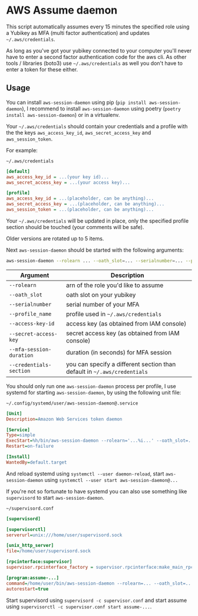 AWS Assume daemon
=================

This script automatically assumes every 15 minutes the specified role using a Yubikey as MFA (multi factor authentication) and updates
`~/.aws/credentials`.

As long as you've got your yubikey connected to your computer you'll never have to enter a second factor authentication code for the aws
cli. As other tools / libraries (boto3) use `~/.aws/credentials` as well you don't have to enter a token for these either.

Usage
-----

You can install `aws-session-daemon` using pip (`pip install aws-session-daemon`), I recommend to install `aws-session-daemon` using poetry
(`poetry install aws-session-daemon`) or in a virtualenv.

Your `~/.aws/credentials` should contain your credentials and a profile with the the keys `aws_access_key_id`,
`aws_secret_access_key` and `aws_session_token`.

For example:

`~/.aws/credentials`

```ini
[default]
aws_access_key_id = ...(your key id)...
aws_secret_access_key = ...(your access key)...

[profile]
aws_access_key_id = ...(placeholder, can be anything)...
aws_secret_access_key = ...(placeholder, can be anything)...
aws_session_token = ...(placeholder, can be anything)...
```

Your `~/.aws/credentials` will be updated in place, only the specified profile section should be touched (your comments will be safe).

Older versions are rotated up to 5 items.

Next `aws-session-daemon` should be started with the following arguments:

```bash
aws-session-daemon --rolearn ... --oath_slot=... --serialnumber=... --profile_name=... --access-key-id=... --secret-access-key=... --mfa-session-duration=...
```

Argument                 | Description
-------------------------|-------------------------------------
`--rolearn`              | arn of the role you'd like to assume
`--oath_slot`            | oath slot on your yubikey
`--serialnumber`         | serial number of your MFA
`--profile_name`         | profile used in `~/.aws/credentials`
`--access-key-id`        | access key (as obtained from IAM console)
`--secret-access-key`    | secret access key (as obtained from IAM console)
`--mfa-session-duration` | duration (in seconds) for MFA session
`--credentials-section`  | you can specify a different section than default in `~/.aws/credentials`

You should only run one `aws-session-daemon` process per profile, I use systemd for starting `aws-session-daemon`, by using the
following unit file:

`~/.config/systemd/user/aws-session-daemon@.service`

```ini
[Unit]
Description=Amazon Web Services token daemon

[Service]
Type=simple
ExecStart=%h/bin/aws-session-daemon --rolearn='...%i...' --oath_slot=... --serialnumber=... --profile_name='...%i...' --access-key-id='...' --secret-access-key='...'
Restart=on-failure

[Install]
WantedBy=default.target
```

And reload systemd using `systemctl --user daemon-reload`, start `aws-session-daemon` using `systemctl --user start aws-session-daemon@...`

If you're not so fortunate to have systemd you can also use something like `supervisord` to start `aws-session-daemon`.

`~/supervisord.conf`

```ini
[supervisord]

[supervisorctl]
serverurl=unix:///home/user/supervisord.sock

[unix_http_server]
file=/home/user/supervisord.sock

[rpcinterface:supervisor]
supervisor.rpcinterface_factory = supervisor.rpcinterface:make_main_rpcinterface

[program:assume-...]
command=/home/user/bin/aws-session-daemon --rolearn=... --oath_slot=... --serialnumber=... --profile_name=... --access-key-id=... --secret-access-key=...
autorestart=true
```

Start supervisord using `supervisord -c supervisor.conf` and start assume using
`supervisorctl -c supervisor.conf start assume-...`.
